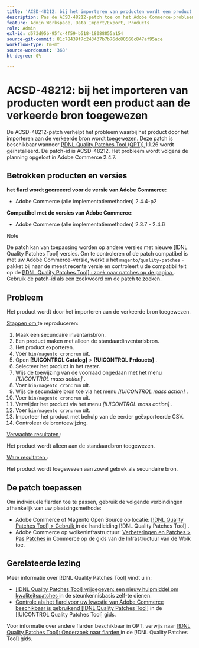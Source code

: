```yaml
---
title: 'ACSD-48212: bij het importeren van producten wordt een product aan de verkeerde bron toegewezen'
description: Pas de ACSD-48212-patch toe om het Adobe Commerce-probleem op te lossen, waarbij het product door het importeren aan de verkeerde bron wordt toegewezen.
feature: Admin Workspace, Data Import/Export, Products
role: Admin
exl-id: d573d95b-95fc-4f59-b518-18088855a154
source-git-commit: 81c78439f7c243437b7b76dc80560c847af95ace
workflow-type: tm+mt
source-wordcount: '368'
ht-degree: 0%

---
```


# ACSD-48212: bij het importeren van producten wordt een product aan de verkeerde bron toegewezen

De ACSD-48212-patch verhelpt het probleem waarbij het product door het importeren aan de verkeerde bron wordt toegewezen. Deze patch is beschikbaar wanneer [[!DNL Quality Patches Tool (QPT)] ](https://experienceleague.adobe.com/en/docs/commerce-knowledge-base/kb/announcements/commerce-announcements/magento-quality-patches-released-new-tool-to-self-serve-quality-patches) 1.1.26 wordt geïnstalleerd. De patch-id is ACSD-48212. Het probleem wordt volgens de planning opgelost in Adobe Commerce 2.4.7.

## Betrokken producten en versies

**het flard wordt gecreeerd voor de versie van Adobe Commerce:**

* Adobe Commerce (alle implementatiemethoden) 2.4.4-p2

**Compatibel met de versies van Adobe Commerce:**

* Adobe Commerce (alle implementatiemethoden) 2.3.7 - 2.4.6

>[!NOTE]
>
>De patch kan van toepassing worden op andere versies met nieuwe [!DNL Quality Patches Tool] versies. Om te controleren of de patch compatibel is met uw Adobe Commerce-versie, werkt u het `magento/quality-patches` -pakket bij naar de meest recente versie en controleert u de compatibiliteit op de [[!DNL Quality Patches Tool] : zoek naar patches op de pagina ](https://experienceleague.adobe.com/tools/commerce-quality-patches/index.html) . Gebruik de patch-id als een zoekwoord om de patch te zoeken.

## Probleem

Het product wordt door het importeren aan de verkeerde bron toegewezen.

<u> Stappen om </u> te reproduceren:

1. Maak een secundaire inventarisbron.
1. Een product maken met alleen de standaardinventarisbron.
1. Het product exporteren.
1. Voer `bin/magento cron:run` uit.
1. Open **[!UICONTROL Catalog]** > **[!UICONTROL Prdoucts]** .
1. Selecteer het product in het raster.
1. Wijs de toewijzing van de voorraad ongedaan met het menu *[!UICONTROL mass action]* .
1. Voer `bin/magento cron:run` uit.
1. Wijs de secundaire bron toe via het menu *[!UICONTROL mass action]* .
1. Voer `bin/magento cron:run` uit.
1. Verwijder het product via het menu *[!UICONTROL mass action]* .
1. Voer `bin/magento cron:run` uit.
1. Importeer het product met behulp van de eerder geëxporteerde CSV.
1. Controleer de brontoewijzing.

<u> Verwachte resultaten </u>:

Het product wordt alleen aan de standaardbron toegewezen.

<u> Ware resultaten </u>:

Het product wordt toegewezen aan zowel gebrek als secundaire bron.

## De patch toepassen

Om individuele flarden toe te passen, gebruik de volgende verbindingen afhankelijk van uw plaatsingsmethode:

* Adobe Commerce of Magento Open Source op locatie: [[!DNL Quality Patches Tool]  > Gebruik ](/help/tools/quality-patches-tool/usage.md) in de handleiding [!DNL Quality Patches Tool] .
* Adobe Commerce op wolkeninfrastructuur: [ Verbeteringen en Patches > Pas Patches ](https://experienceleague.adobe.com/docs/commerce-cloud-service/user-guide/develop/upgrade/apply-patches.html) in Commerce op de gids van de Infrastructuur van de Wolk toe.

## Gerelateerde lezing

Meer informatie over [!DNL Quality Patches Tool] vindt u in:

* [[!DNL Quality Patches Tool]  vrijgegeven: een nieuw hulpmiddel om kwaliteitspatches ](https://experienceleague.adobe.com/en/docs/commerce-knowledge-base/kb/announcements/commerce-announcements/magento-quality-patches-released-new-tool-to-self-serve-quality-patches) in de steunkennisbasis zelf-te dienen.
* [ Controle als het flard voor uw kwestie van Adobe Commerce beschikbaar is gebruikend  [!DNL Quality Patches Tool]](/help/tools/quality-patches-tool/patches-available-in-qpt/check-patch-for-magento-issue-with-magento-quality-patches.md) in de [!UICONTROL Quality Patches Tool] gids.


Voor informatie over andere flarden beschikbaar in QPT, verwijs naar [[!DNL Quality Patches Tool]: Onderzoek naar flarden ](https://experienceleague.adobe.com/tools/commerce-quality-patches/index.html) in de [!DNL Quality Patches Tool] gids.
